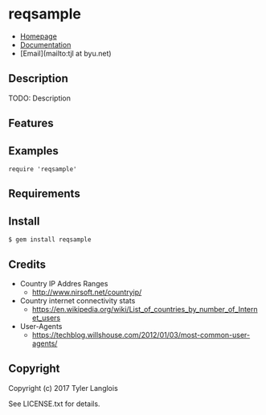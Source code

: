 # reqsample

* [Homepage](https://rubygems.org/gems/reqsample)
* [Documentation](http://rubydoc.info/gems/reqsample/frames)
* [Email](mailto:tjl at byu.net)

## Description

TODO: Description

## Features

## Examples

    require 'reqsample'

## Requirements

## Install

    $ gem install reqsample

## Credits

- Country IP Addres Ranges
  - http://www.nirsoft.net/countryip/
- Country internet connectivity stats
  - https://en.wikipedia.org/wiki/List_of_countries_by_number_of_Internet_users
- User-Agents
  - https://techblog.willshouse.com/2012/01/03/most-common-user-agents/

## Copyright

Copyright (c) 2017 Tyler Langlois

See LICENSE.txt for details.
